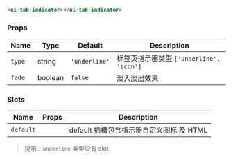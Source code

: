 ```html
<ui-tab-indicator></ui-tab-indicator>
```

### Props

| Name   | Type    | Default       | Description                              |
| ------ | ------- | ------------- | ---------------------------------------- |
| `type` | string  | `'underline'` | 标签页指示器类型 `['underline', 'icon']` |
| `fade` | boolean | `false`       | 淡入淡出效果                             |

### Slots

| Name      | Props | Description                              |
| --------- | ----- | ---------------------------------------- |
| `default` |       | default 插槽包含指示器自定义图标 及 HTML |

> 提示：`underline` 类型没有 slot
